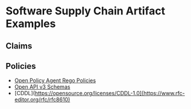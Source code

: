 # Software Supply Chain Artifact Examples

## Claims

## Policies

- [Open Policy Agent Rego Policies](https://www.openpolicyagent.org/docs/latest/policy-language/)
- [Open API v3 Schemas](https://swagger.io/docs/specification/data-models/)
- [CDDL](https://opensource.org/licenses/CDDL-1.0](https://www.rfc-editor.org/rfc/rfc8610)
